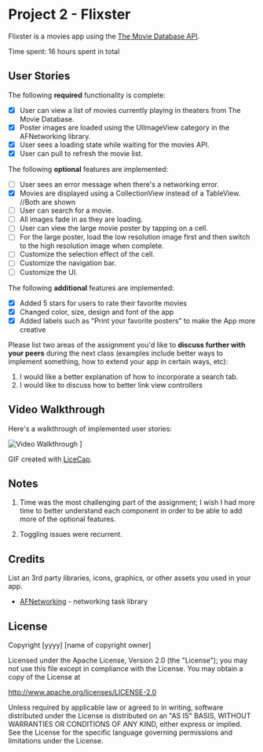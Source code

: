 # Project 2 - Flixster

Flixster is a movies app using the [The Movie Database API](http://docs.themoviedb.apiary.io/#).

Time spent: 16 hours spent in total

## User Stories

The following **required** functionality is complete:

- [X] User can view a list of movies currently playing in theaters from The Movie Database.
- [X] Poster images are loaded using the UIImageView category in the AFNetworking library.
- [X] User sees a loading state while waiting for the movies API.
- [X] User can pull to refresh the movie list.

The following **optional** features are implemented:

- [ ] User sees an error message when there's a networking error.
- [X] Movies are displayed using a CollectionView instead of a TableView. //Both are shown
- [ ] User can search for a movie.
- [ ] All images fade in as they are loading.
- [ ] User can view the large movie poster by tapping on a cell.
- [ ] For the large poster, load the low resolution image first and then switch to the high resolution image when complete.
- [ ] Customize the selection effect of the cell.
- [ ] Customize the navigation bar.
- [ ] Customize the UI.

The following **additional** features are implemented:

- [X] Added 5 stars for users to rate their favorite movies
- [X] Changed color, size, design and font of the app
- [X] Added labels such as "Print your favorite posters" to make the App more creative

Please list two areas of the assignment you'd like to **discuss further with your peers** during the next class (examples include better ways to implement something, how to extend your app in certain ways, etc):

1. I would like a better explanation of how to incorporate a search tab.
2. I would like to discuss how to better link view controllers

## Video Walkthrough

Here's a walkthrough of implemented user stories:

<img src='https://imgur.com/Ykj1TIy.gif' title='Video Walkthrough' width='' alt='Video Walkthrough' />
]


GIF created with [LiceCap](http://www.cockos.com/licecap/).

## Notes

1. Time was the most challenging part of the assignment; I wish I had more time to better understand each component in order to be able to add more of the optional features.

2. Toggling issues were recurrent.

## Credits

List an 3rd party libraries, icons, graphics, or other assets you used in your app.

- [AFNetworking](https://github.com/AFNetworking/AFNetworking) - networking task library

## License

Copyright [yyyy] [name of copyright owner]

Licensed under the Apache License, Version 2.0 (the "License");
you may not use this file except in compliance with the License.
You may obtain a copy of the License at

http://www.apache.org/licenses/LICENSE-2.0

Unless required by applicable law or agreed to in writing, software
distributed under the License is distributed on an "AS IS" BASIS,
WITHOUT WARRANTIES OR CONDITIONS OF ANY KIND, either express or implied.
See the License for the specific language governing permissions and
limitations under the License.

